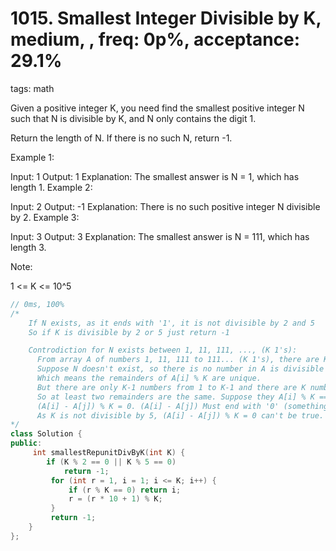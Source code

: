 # 1015. Smallest Integer Divisible by K, medium, , freq: 0p%, acceptance: 29.1%
tags: math

Given a positive integer K, you need find the smallest positive integer N such that N is divisible by K, and N only contains the digit 1.

Return the length of N.  If there is no such N, return -1.

 

Example 1:

Input: 1
Output: 1
Explanation: The smallest answer is N = 1, which has length 1.
Example 2:

Input: 2
Output: -1
Explanation: There is no such positive integer N divisible by 2.
Example 3:

Input: 3
Output: 3
Explanation: The smallest answer is N = 111, which has length 3.
 

Note:

1 <= K <= 10^5

```c++
// 0ms, 100%
/*
    If N exists, as it ends with '1', it is not divisible by 2 and 5
    So if K is divisible by 2 or 5 just return -1

    Controdiction for N exists between 1, 11, 111, ..., (K 1's):
      From array A of numbers 1, 11, 111 to 111... (K 1's), there are K numbers.
      Suppose N doesn't exist, so there is no number in A is divisible by K.
      Which means the remainders of A[i] % K are unique.
      But there are only K-1 numbers from 1 to K-1 and there are K numbers in A.
      So at least two remainders are the same. Suppose they A[i] % K == A[j] % K.
      (A[i] - A[j]) % K = 0. (A[i] - A[j]) Must end with '0' (something like 111111 - 111)
      As K is not divisible by 5, (A[i] - A[j]) % K = 0 can't be true.
*/
class Solution {
public:
     int smallestRepunitDivByK(int K) {
        if (K % 2 == 0 || K % 5 == 0)
            return -1;
         for (int r = 1, i = 1; i <= K; i++) {
             if (r % K == 0) return i;
             r = (r * 10 + 1) % K;
         }
         return -1;
    }
};
```
